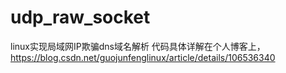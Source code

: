 # udp_raw_socket
linux实现局域网IP欺骗dns域名解析
代码具体详解在个人博客上，https://blog.csdn.net/guojunfenglinux/article/details/106536340
